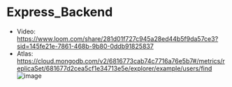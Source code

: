 # Express_Backend
* Video: https://www.loom.com/share/281d01f727c945a28ed44b5f9da57ce3?sid=145fe21e-7861-468b-9b80-0ddb91825837
* Atlas: https://cloud.mongodb.com/v2/6816773cab74c7716a76e5b7#/metrics/replicaSet/681677d2cea5cf1e34713e5e/explorer/example/users/find
![image](https://github.com/user-attachments/assets/d10476c9-1d4e-4664-b796-59fe9abbbcdb)

